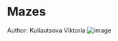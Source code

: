 # Mazes
Author: Kuliautsova Viktoria
![image](https://github.com/lamposhka/qt_project/assets/112078178/d901f93c-e807-4ee3-9093-66db7dd24b0a)

